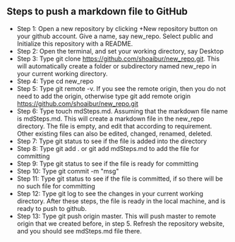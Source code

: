 ## Steps to push a markdown file to GitHub

* Step 1: Open a new repository by clicking +New repository button on your github account. Give a name, say new_repo. Select public and Initialize this repository with a README.
* Step 2: Open the terminal, and set your working directory, say Desktop
* Step 3: Type git clone https://github.com/shoaibur/new_repo.git. This will automatically create a folder or subdirectory named new_repo in your current working directory.
* Step 4: Type cd new_repo
* Step 5: Type git remote -v. If you see the remote origin, then you do not need to add the origin, otherwise type git add remote origin https://github.com/shoaibur/new_repo.git
* Step 6: Type touch mdSteps.md. Assuming that the markdown file name is mdSteps.md. This will create a markdown file in the new_repo directory. The file is empty, and edit that according to requirement. Other existing files can also be edited, changed, renamed, deleted.
* Step 7: Type git status to see if the file is added into the directory
* Step 8: Type git add . or git add mdSteps.md to add the file for committing
* Step 9: Type git status to see if the file is ready for committing
* Step 10: Type git commit -m "msg"
* Step 11: Type git status to see if the file is committed, if so there will be no such file for committing
* Step 12: Type git log to see the changes in your current working directory. After these steps, the file is ready in the local machine, and is ready to push to github.
* Step 13: Type git push origin master. This will push master to remote origin that we created before, in step 5. Refresh the repository website, and you should see mdSteps.md file there.